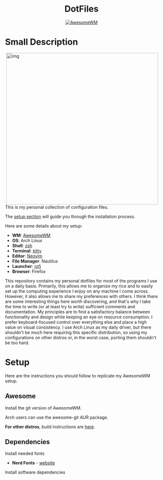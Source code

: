 <div align=center>

# DotFiles
  
[![AwesomeWM](https://img.shields.io/badge/AwesomeWM-git-blue.svg?logo=lua)](https://github.com/awesomeWM/awesome)

</div>

# Small Description

<img src="https://user-images.githubusercontent.com/80684231/192327751-5584bd54-a99d-495b-a545-e1d627d3bf3a.png" alt="img" align="right" width="500px">

This is my personal collection of configuration files.

The [setup section](#setup) will guide you through the installation process.

Here are some details about my setup:

+ **WM**: [AwesomeWM](https://github.com/awesomeWM/awesome/) 
+ **OS**: Arch Linux
+ **Shell**: [zsh](https://wiki.archlinux.org/index.php/Zsh)
+ **Terminal**: [kitty](https://github.com/kovidgoyal/kitty/) 
+ **Editor**: [Neovim](https://github.com/neovim/neovim/) 
+ **File Manager**: Nautilus
+ **Launcher**: [rofi](https://github.com/davatorium/rofi/)
+ **Browser**: Firefox
  

  
This repository contains my personal dotfiles for most of the programs I use on a daily basis. Primarily, this allows me to organize my rice and to easily set up        the computing experience I enjoy on any machine I come across. However, it also allows me to share my preferences with others. I think there are some interesting        things here worth discovering, and that's why I take the time to write (or at least try to write) sufficient comments and documentation.
My principles are to find a satisfactory balance between functionality and design while keeping an eye on resource consumption. I prefer keyboard-focused control over everything else and place a high value on visual consistency. I use Arch Linux as my daily driver, but there shouldn't be much here requiring this specific distribution, so using my configurations on other distros or, in the worst case, porting them shouldn't be too hard.

# Setup
Here are the instructions you should follow to replicate my AwesomeWM setup.

## Awesome

Install the git version of AwesomeWM.

Arch users can use the awesome-git AUR package.

**For other distros**, build instructions are [here](https://github.com/awesomeWM/awesome/#building-and-installation).

## Dependencies
Install needed fonts
+ **Nerd Fonts** - [website](https://www.nerdfonts.com/font-downloads)

Install software dependencies


  



